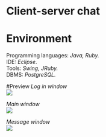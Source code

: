 # Client-server chat

# Environment
Programming languages: *Java, Ruby.*<br>
IDE: *Eclipse*.<br>
Tools: *Swing, JRuby.*<br>
DBMS: *PostgreSQL.*<br>

#Preview
*Log in window*<br>
<img src="http://s21.postimg.org/ir61bahnr/2015_07_25_23_13_50_Log_In.jpg" /> <br>

*Main window*<br>
<img src="http://s28.postimg.org/7rq9aped9/2015_07_25_23_06_50_Chat_admin.jpg" /> <br>

*Message window*<br>
<img src="http://s23.postimg.org/yf5w1wabf/2015_07_25_23_10_34_admin.jpg" />
